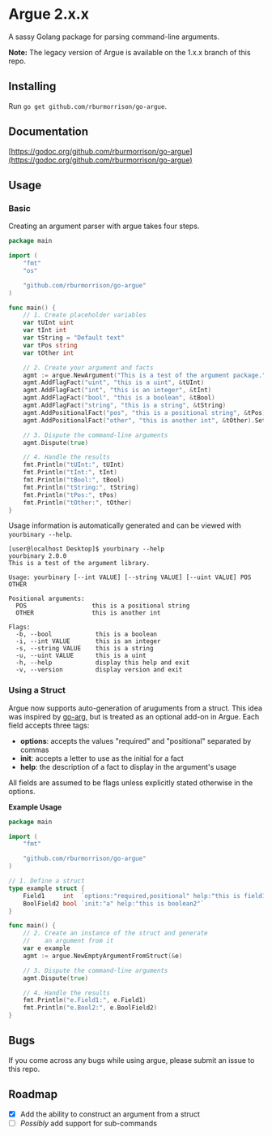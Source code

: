 # Argue 2.x.x

A sassy Golang package for parsing command-line arguments.

**Note:** The legacy version of Argue is available on the 1.x.x branch of this repo.

## Installing

Run `go get github.com/rburmorrison/go-argue`.

## Documentation

[https://godoc.org/github.com/rburmorrison/go-argue](https://godoc.org/github.com/rburmorrison/go-argue)

## Usage

### Basic

Creating an argument parser with argue takes four steps.

```go
package main

import (
	"fmt"
	"os"

	"github.com/rburmorrison/go-argue"
)

func main() {
	// 1. Create placeholder variables
	var tUInt uint
	var tInt int
	var tString = "Default text"
	var tPos string
	var tOther int

	// 2. Create your argument and facts
	agmt := argue.NewArgument("This is a test of the argument package.", "2.0.0") // or argue.NewEmptyArgument()
	agmt.AddFlagFact("uint", "this is a uint", &tUInt)
	agmt.AddFlagFact("int", "this is an integer", &tInt)
	agmt.AddFlagFact("bool", "this is a boolean", &tBool)
	agmt.AddFlagFact("string", "this is a string", &tString)
	agmt.AddPositionalFact("pos", "this is a positional string", &tPos)
	agmt.AddPositionalFact("other", "this is another int", &tOther).SetRequired(false)

	// 3. Dispute the command-line arguments
	agmt.Dispute(true)

	// 4. Handle the results
	fmt.Println("tUInt:", tUInt)
	fmt.Println("tInt:", tInt)
	fmt.Println("tBool:", tBool)
	fmt.Println("tString:", tString)
	fmt.Println("tPos:", tPos)
	fmt.Println("tOther:", tOther)
}
```

Usage information is automatically generated and can be viewed with `yourbinary --help`.

```
[user@localhost Desktop]$ yourbinary --help
yourbinary 2.0.0
This is a test of the argument library.

Usage: yourbinary [--int VALUE] [--string VALUE] [--uint VALUE] POS OTHER

Positional arguments:
  POS                  this is a positional string
  OTHER                this is another int

Flags:
  -b, --bool            this is a boolean
  -i, --int VALUE       this is an integer
  -s, --string VALUE    this is a string
  -u, --uint VALUE      this is a uint
  -h, --help            display this help and exit
  -v, --version         display version and exit
```

### Using a Struct

Argue now supports auto-generation of aruguments from a struct. This idea was inspired by [go-arg](https://github.com/alexflint/go-arg), but is treated as an optional add-on in Argue. Each field accepts three tags:

- **options**: accepts the values "required" and "positional" separated by commas
- **init**: accepts a letter to use as the initial for a fact
- **help**: the description of a fact to display in the argument's usage

All fields are assumed to be flags unless explicitly stated otherwise in the options.

**Example Usage**

```go
package main

import (
	"fmt"

	"github.com/rburmorrison/go-argue"
)

// 1. Define a struct
type example struct {
	Field1     int  `options:"required,positional" help:"this is field1"`
	BoolField2 bool `init:"a" help:"this is boolean2"`
}

func main() {
	// 2. Create an instance of the struct and generate
	//    an argument from it
	var e example
	agmt := argue.NewEmptyArgumentFromStruct(&e)

	// 3. Dispute the command-line arguments
	agmt.Dispute(true)

	// 4. Handle the results
	fmt.Println("e.Field1:", e.Field1)
	fmt.Println("e.Bool2:", e.BoolField2)
}
```

## Bugs

If you come across any bugs while using argue, please submit an issue to this repo.

## Roadmap

- [x] Add the ability to construct an argument from a struct
- [ ] *Possibly* add support for sub-commands